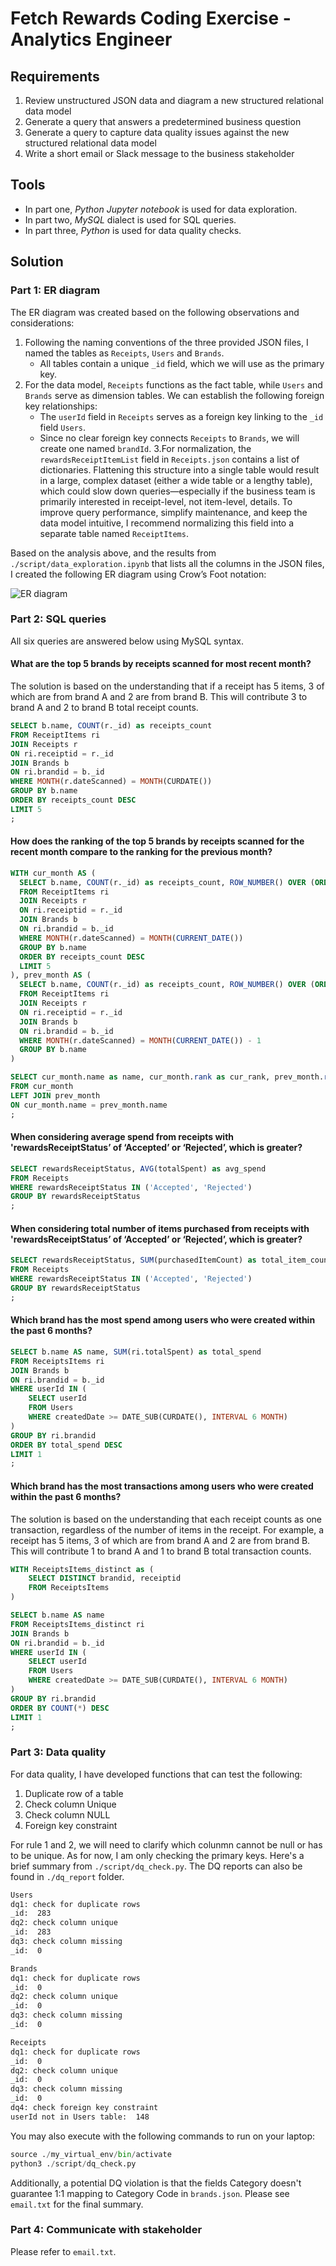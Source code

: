 # Fetch Rewards Coding Exercise - Analytics Engineer

## Requirements
1. Review unstructured JSON data and diagram a new structured relational data model
2. Generate a query that answers a predetermined business question
3. Generate a query to capture data quality issues against the new structured relational data model
4. Write a short email or Slack message to the business stakeholder

## Tools
* In part one, *Python Jupyter notebook* is used for data exploration.
* In part two, *MySQL* dialect is used for SQL queries.
* In part three, *Python* is used for data quality checks.

## Solution
### Part 1: ER diagram
The ER diagram was created based on the following observations and considerations:
1. Following the naming conventions of the three provided JSON files, I named the tables as `Receipts`, `Users` and `Brands`.
    * All tables contain a unique  `_id` field, which we will use as the primary key.
2. For the data model, `Receipts` functions as the fact table, while `Users` and `Brands` serve as dimension tables. We can establish the following foreign key relationships:
    * The `userId` field in `Receipts` serves as a foreign key linking to the `_id` field `Users`.
    * Since no clear foreign key connects `Receipts` to `Brands`, we will create one named `brandId`.
3.For normalization, the `rewardsReceiptItemList` field in `Receipts.json` contains a list of dictionaries. Flattening this structure into a single table would result in a large, complex dataset (either a wide table or a lengthy table), which could slow down queries—especially if the business team is primarily interested in receipt-level, not item-level, details. To improve query performance, simplify maintenance, and keep the data model intuitive, I recommend normalizing this field into a separate table named `ReceiptItems`.

Based on the analysis above, and the results from `./script/data_exploration.ipynb` that lists all the columns in the JSON files, I created the following ER diagram using Crow’s Foot notation:

![ER diagram](src/fetch.drawio-4.png)

### Part 2: SQL queries
All six queries are answered below using MySQL syntax.
#### What are the top 5 brands by receipts scanned for most recent month?

The solution is based on the understanding that if a receipt has 5 items, 3 of which are from brand A and 2 are from brand B. This will contribute 3 to brand A and 2 to brand B total receipt counts.

```sql
SELECT b.name, COUNT(r._id) as receipts_count
FROM ReceiptItems ri
JOIN Receipts r
ON ri.receiptid = r._id
JOIN Brands b
ON ri.brandid = b._id
WHERE MONTH(r.dateScanned) = MONTH(CURDATE())
GROUP BY b.name
ORDER BY receipts_count DESC
LIMIT 5
;
```
#### How does the ranking of the top 5 brands by receipts scanned for the recent month compare to the ranking for the previous month?
```sql
WITH cur_month AS (
  SELECT b.name, COUNT(r._id) as receipts_count, ROW_NUMBER() OVER (ORDER BY COUNT(r._id) DESC) as rank
  FROM ReceiptItems ri
  JOIN Receipts r
  ON ri.receiptid = r._id
  JOIN Brands b
  ON ri.brandid = b._id
  WHERE MONTH(r.dateScanned) = MONTH(CURRENT_DATE())
  GROUP BY b.name
  ORDER BY receipts_count DESC
  LIMIT 5
), prev_month AS (
  SELECT b.name, COUNT(r._id) as receipts_count, ROW_NUMBER() OVER (ORDER BY COUNT(r._id) DESC) as rank
  FROM ReceiptItems ri
  JOIN Receipts r
  ON ri.receiptid = r._id
  JOIN Brands b
  ON ri.brandid = b._id
  WHERE MONTH(r.dateScanned) = MONTH(CURRENT_DATE()) - 1
  GROUP BY b.name
)

SELECT cur_month.name as name, cur_month.rank as cur_rank, prev_month.rank as prev_rank, (cur_month.rank - COALESCE(prev_month.rank, 0)) as rank_change
FROM cur_month
LEFT JOIN prev_month
ON cur_month.name = prev_month.name
;
```
#### When considering average spend from receipts with 'rewardsReceiptStatus’ of ‘Accepted’ or ‘Rejected’, which is greater?
```sql
SELECT rewardsReceiptStatus, AVG(totalSpent) as avg_spend
FROM Receipts
WHERE rewardsReceiptStatus IN ('Accepted', 'Rejected')
GROUP BY rewardsReceiptStatus
;
```
#### When considering total number of items purchased from receipts with 'rewardsReceiptStatus’ of ‘Accepted’ or ‘Rejected’, which is greater?
```sql
SELECT rewardsReceiptStatus, SUM(purchasedItemCount) as total_item_count
FROM Receipts
WHERE rewardsReceiptStatus IN ('Accepted', 'Rejected')
GROUP BY rewardsReceiptStatus
;
```
#### Which brand has the most spend among users who were created within the past 6 months?
```sql
SELECT b.name AS name, SUM(ri.totalSpent) as total_spend
FROM ReceiptsItems ri
JOIN Brands b
ON ri.brandid = b._id
WHERE userId IN (
    SELECT userId
    FROM Users
    WHERE createdDate >= DATE_SUB(CURDATE(), INTERVAL 6 MONTH)
)
GROUP BY ri.brandid
ORDER BY total_spend DESC
LIMIT 1
;
```
#### Which brand has the most transactions among users who were created within the past 6 months?
The solution is based on the understanding that each receipt counts as one transaction, regardless of the number of items in the receipt. 
For example, a receipt has 5 items, 3 of which are from brand A and 2 are from brand B. This will contribute 1 to brand A and 1 to brand B total transaction counts.

```sql
WITH ReceiptsItems_distinct as (
    SELECT DISTINCT brandid, receiptid
    FROM ReceiptsItems
)

SELECT b.name AS name
FROM ReceiptsItems_distinct ri
JOIN Brands b
ON ri.brandid = b._id
WHERE userId IN (
    SELECT userId
    FROM Users
    WHERE createdDate >= DATE_SUB(CURDATE(), INTERVAL 6 MONTH)
)
GROUP BY ri.brandid
ORDER BY COUNT(*) DESC
LIMIT 1
;
```

### Part 3: Data quality
For data quality, I have developed functions that can test the following:
1. Duplicate row of a table
2. Check column Unique
3. Check column NULL
4. Foreign key constraint

For rule 1 and 2, we will need to clarify which colunmn cannot be null or has to be unique. As for now, I am only checking the primary keys. Here's a brief summary from `./script/dq_check.py`. The DQ reports can also be found in `./dq_report` folder.
```markdown
Users
dq1: check for duplicate rows
_id:  283
dq2: check column unique
_id:  283
dq3: check column missing
_id:  0

Brands
dq1: check for duplicate rows
_id:  0
dq2: check column unique
_id:  0
dq3: check column missing
_id:  0

Receipts
dq1: check for duplicate rows
_id:  0
dq2: check column unique
_id:  0
dq3: check column missing
_id:  0
dq4: check foreign key constraint
userId not in Users table:  148
```

You may also execute with the following commands to run on your laptop:
```python
source ./my_virtual_env/bin/activate
python3 ./script/dq_check.py
```

Additionally, a potential DQ violation is that the fields Category doesn't guarantee 1:1 mapping to Category Code in `brands.json`. Please see `email.txt` for the final summary.

### Part 4: Communicate with stakeholder
Please refer to `email.txt`.